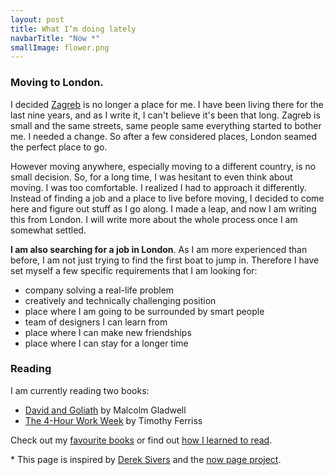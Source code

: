 ```yaml
---
layout: post
title: What I’m doing lately
navbarTitle: "Now *"
smallImage: flower.png
---
```


### Moving to London.
I decided [Zagreb](https://www.google.com/search?q=zagreb) is no longer a place for me. I have been living there for the last nine years, and as I write it, I can't believe it's been that long. Zagreb is small and the same streets, same people same everything started to bother me. I needed a change. So after a few considered places, London seamed the perfect place to go.

However moving anywhere, especially moving to a different country, is no small decision. So, for a long time, I was hesitant to even think about moving. I was too comfortable. I realized I had to approach it differently. Instead of finding a job and a place to live before moving, I decided to come here and figure out stuff as I go along. I made a leap, and now I am writing this from London. I will write more about the whole process once I am somewhat settled.

<b>I am also searching for a job in London</b>. As I am more experienced than before, I am not just trying to find the first boat to jump in. Therefore I have set myself a few specific requirements that I am looking for:
- company solving a real-life problem
- creatively and technically challenging position
- place where I am going to be surrounded by smart people
- team of designers I can learn from
- place where I can make new friendships
- place where I can stay for a longer time <!-- - [Here is why](/freelancing-is-not-for-everyone) -->

### Reading
I am currently reading two books:
- [David and Goliath](https://www.gladwellbooks.com/titles/malcolm-gladwell/david-and-goliath/9780316204361/) by Malcolm Gladwell
- [The 4-Hour Work Week](https://www.amazon.com/4-Hour-Workweek-Escape-Live-Anywhere/dp/0307465357/?tag=offsitoftimfe-20) by Timothy Ferriss

Check out my [favourite books](/book-list) or find out [how I learned to read](/how-I-learned-to-read).

<!-- I have also started a few more, but they stayed with a friend of mine. There was no more space in my bags to London. Why am I reading more than one book at the time? Read [here](/how-I-learned-to-read). -->

<span class="info">* This page is inspired by [Derek Sivers](https://sivers.org/) and the [now page project](https://nownownow.com/about).</span>

<script>
import simg from '@/theme/components/simg.vue'
export default {
  components: {
    simg
  }
}
</script>
<style lang="stylus">
.now
  .small-image
    bottom: 0;
    right: 100px;
    width 43px
</style> 
